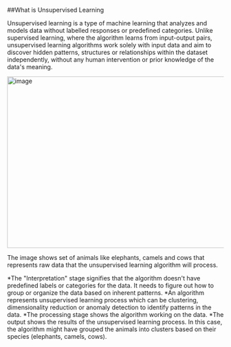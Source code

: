 ##What is Unsupervised Learning

Unsupervised learning is a type of machine learning that analyzes and models data without labelled responses or predefined categories. Unlike supervised learning, where the algorithm learns from input-output pairs, unsupervised learning algorithms work solely with input data and aim to discover hidden patterns, structures or relationships within the dataset independently, without any human intervention or prior knowledge of the data's meaning.

<img width="800" height="400" alt="image" src="https://github.com/user-attachments/assets/c4a7d2b5-e34c-46e8-8652-ded5e0313586" />






The image shows set of animals like elephants, camels and cows that represents raw data that the unsupervised learning algorithm will process.

*The "Interpretation" stage signifies that the algorithm doesn't have predefined labels or categories for the data. It needs to figure out how to group or organize the data based on inherent patterns.
*An algorithm represents unsupervised learning process which can be clustering, dimensionality reduction or anomaly detection to identify patterns in the data.
*The processing stage shows the algorithm working on the data.
*The output shows the results of the unsupervised learning process. In this case, the algorithm might have grouped the animals into clusters based on their species (elephants, camels, cows).

